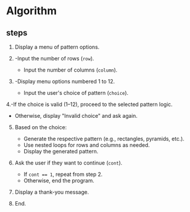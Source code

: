 # Algorithm
## steps

1. Display a menu of pattern options.

2. -Input the number of rows (`row`).
   - Input the number of columns (`column`).

3. -Display menu options numbered 1 to 12.
   - Input the user's choice of pattern (`choice`).

4.-If the choice is valid (1–12), proceed to the selected pattern logic.
   - Otherwise, display "Invalid choice" and ask again.

5. Based on the choice:
     - Generate the respective pattern (e.g., rectangles, pyramids, etc.).
     - Use nested loops for rows and columns as needed.
   - Display the generated pattern.

6. Ask the user if they want to continue (`cont`).
   - If `cont == 1`, repeat from step 2.
   - Otherwise, end the program.

7. Display a thank-you message.
8. End.
